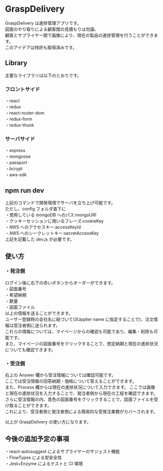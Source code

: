 # GraspDelivery

GraspDelivery は進捗管理アプリです。  
図面のやり取りによる顧客間の見積もりは勿論、  
顧客とサプライヤー間で画像により、現在の製品の進捗管理を行うことができます。  
このアイデアは特許も取得済みです。

## Library

主要なライブラリは以下のとおりです。

### フロントサイド

・react  
 ・redux  
 ・react-router-dom  
 ・redux-form  
 ・redux-thunk

### サーバサイド

・express  
 ・mongoose  
 ・passport  
 ・bcrypt  
 ・aws-sdk

## npm run dev

上記のコマンドで開発環境でサーバを立ち上げ可能です。  
ただし、config フォルダ直下に  
・使用している mongoDB へのパス:mongoURI  
・クッキーセッションに用いるフレーズ:cookieKey  
・AWS へのアクセスキー:accessKeyId  
・AWS へのシークレットキー:secretAccessKey  
上記を記載した dev.js が必要です。

## 使い方

### ・発注側

ログイン後に右下の赤いボタンからオーダーができます。  
 ・図面番号  
 ・希望納期  
 ・数量  
 ・図面ファイル  
 以上の情報を送ることができます。  
ユーザー登録時の会社名に紐づいて(SUpplier name に指定することで)、注文情報は受注者側に送られます。  
これらの情報については、マイページからの確認も可能であり、編集・削除も可能です。  
 また、マイページの図面番号をクリックすることで、想定納期と現在の進捗状況についても確認できます。

### ・受注側

右上の Answer 欄から受注情報については確認可能です。  
 ここでは受注情報の回答納期・価格について答えることができます。  
 また、Process 欄からは現在の進捗状況について入力できます。
ここでは画像と現在の進捗状況を入力することで、発注者側から現在の工程を確認できます。  
さらに受注情報の内、青色の図面番号をクリックすることで、図面ファイルを受け取ることができます。  
これにより、受注者側と発注者側による簡易的な受発注業務がカバーされます。

以上が GraspDelivery の使い方になります。

## 今後の追加予定の事項

・react-autosuggest によるサプライヤーのサジェスト機能  
・FlowTypes による型安全性  
・Jest+Enzyme によるテストと CI 環境
